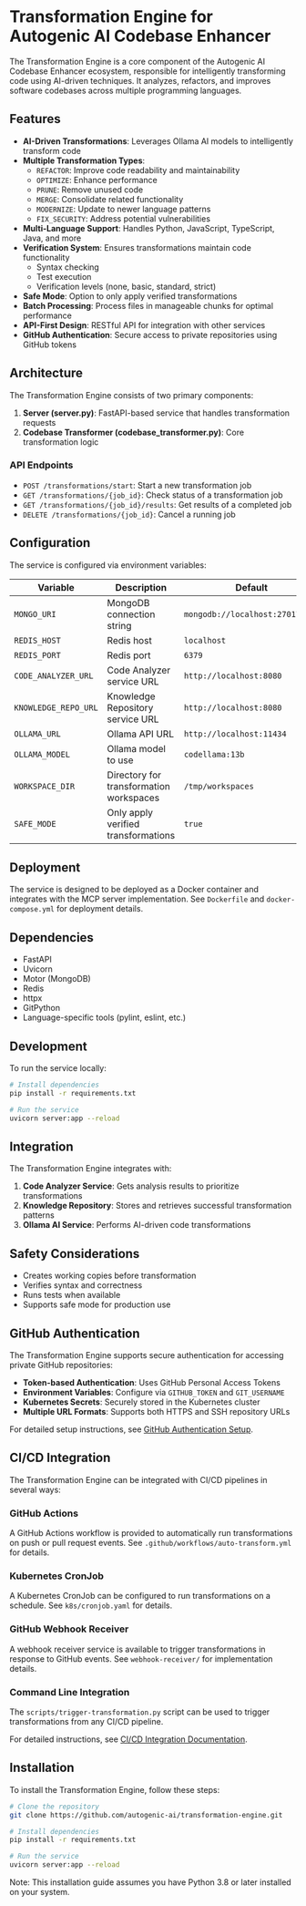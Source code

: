 # Transformation Engine for Autogenic AI Codebase Enhancer

The Transformation Engine is a core component of the Autogenic AI Codebase Enhancer ecosystem, responsible for intelligently transforming code using AI-driven techniques. It analyzes, refactors, and improves software codebases across multiple programming languages.

## Features

- **AI-Driven Transformations**: Leverages Ollama AI models to intelligently transform code
- **Multiple Transformation Types**:
  - `REFACTOR`: Improve code readability and maintainability
  - `OPTIMIZE`: Enhance performance
  - `PRUNE`: Remove unused code
  - `MERGE`: Consolidate related functionality
  - `MODERNIZE`: Update to newer language patterns
  - `FIX_SECURITY`: Address potential vulnerabilities
- **Multi-Language Support**: Handles Python, JavaScript, TypeScript, Java, and more
- **Verification System**: Ensures transformations maintain code functionality
  - Syntax checking
  - Test execution
  - Verification levels (none, basic, standard, strict)
- **Safe Mode**: Option to only apply verified transformations
- **Batch Processing**: Process files in manageable chunks for optimal performance
- **API-First Design**: RESTful API for integration with other services
- **GitHub Authentication**: Secure access to private repositories using GitHub tokens

## Architecture

The Transformation Engine consists of two primary components:

1. **Server (server.py)**: FastAPI-based service that handles transformation requests
2. **Codebase Transformer (codebase_transformer.py)**: Core transformation logic

### API Endpoints

- `POST /transformations/start`: Start a new transformation job
- `GET /transformations/{job_id}`: Check status of a transformation job
- `GET /transformations/{job_id}/results`: Get results of a completed job
- `DELETE /transformations/{job_id}`: Cancel a running job

## Configuration

The service is configured via environment variables:

| Variable | Description | Default |
|----------|-------------|---------|
| `MONGO_URI` | MongoDB connection string | `mongodb://localhost:27017/mcp` |
| `REDIS_HOST` | Redis host | `localhost` |
| `REDIS_PORT` | Redis port | `6379` |
| `CODE_ANALYZER_URL` | Code Analyzer service URL | `http://localhost:8080` |
| `KNOWLEDGE_REPO_URL` | Knowledge Repository service URL | `http://localhost:8080` |
| `OLLAMA_URL` | Ollama API URL | `http://localhost:11434` |
| `OLLAMA_MODEL` | Ollama model to use | `codellama:13b` |
| `WORKSPACE_DIR` | Directory for transformation workspaces | `/tmp/workspaces` |
| `SAFE_MODE` | Only apply verified transformations | `true` |

## Deployment

The service is designed to be deployed as a Docker container and integrates with the MCP server implementation. See `Dockerfile` and `docker-compose.yml` for deployment details.

## Dependencies

- FastAPI
- Uvicorn
- Motor (MongoDB)
- Redis
- httpx
- GitPython
- Language-specific tools (pylint, eslint, etc.)

## Development

To run the service locally:

```bash
# Install dependencies
pip install -r requirements.txt

# Run the service
uvicorn server:app --reload
```

## Integration

The Transformation Engine integrates with:

1. **Code Analyzer Service**: Gets analysis results to prioritize transformations
2. **Knowledge Repository**: Stores and retrieves successful transformation patterns
3. **Ollama AI Service**: Performs AI-driven code transformations

## Safety Considerations

- Creates working copies before transformation
- Verifies syntax and correctness
- Runs tests when available
- Supports safe mode for production use

## GitHub Authentication

The Transformation Engine supports secure authentication for accessing private GitHub repositories:

- **Token-based Authentication**: Uses GitHub Personal Access Tokens
- **Environment Variables**: Configure via `GITHUB_TOKEN` and `GIT_USERNAME`
- **Kubernetes Secrets**: Securely stored in the Kubernetes cluster
- **Multiple URL Formats**: Supports both HTTPS and SSH repository URLs

For detailed setup instructions, see [GitHub Authentication Setup](./docs/github-auth-setup.md).

## CI/CD Integration

The Transformation Engine can be integrated with CI/CD pipelines in several ways:

### GitHub Actions

A GitHub Actions workflow is provided to automatically run transformations on push or pull request events. See `.github/workflows/auto-transform.yml` for details.

### Kubernetes CronJob

A Kubernetes CronJob can be configured to run transformations on a schedule. See `k8s/cronjob.yaml` for details.

### GitHub Webhook Receiver

A webhook receiver service is available to trigger transformations in response to GitHub events. See `webhook-receiver/` for implementation details.

### Command Line Integration

The `scripts/trigger-transformation.py` script can be used to trigger transformations from any CI/CD pipeline.

For detailed instructions, see [CI/CD Integration Documentation](docs/cicd-integration.md).

## Installation

To install the Transformation Engine, follow these steps:

```bash
# Clone the repository
git clone https://github.com/autogenic-ai/transformation-engine.git

# Install dependencies
pip install -r requirements.txt

# Run the service
uvicorn server:app --reload
```

Note: This installation guide assumes you have Python 3.8 or later installed on your system.
